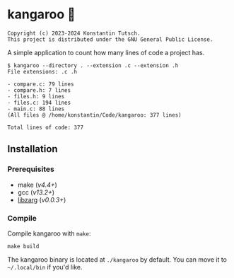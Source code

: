 # kangaroo 🦘

```
Copyright (c) 2023-2024 Konstantin Tutsch.
This project is distributed under the GNU General Public License.
```

A simple application to count how many lines of code a project has.

```
$ kangaroo --directory . --extension .c --extension .h
File extensions: .c .h

- compare.c: 79 lines
- compare.h: 7 lines
- files.h: 9 lines
- files.c: 194 lines
- main.c: 88 lines
(All files @ /home/konstantin/Code/kangaroo: 377 lines)

Total lines of code: 377
```

## Installation

### Prerequisites

- make (*v4.4+*)
- gcc (*v13.2+*)
- [libzarg](https://github.com/konstantintutsch/zarg) (*v0.0.3+*)

### Compile

Compile kangaroo with `make`:

```
make build
```

The kangaroo binary is located at `./kangaroo` by default. You can move it to `~/.local/bin` if you'd like.
